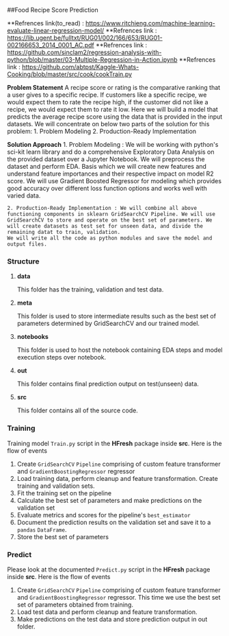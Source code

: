 
##Food Recipe Score Prediction

**Refrences link(to_read) : https://www.ritchieng.com/machine-learning-evaluate-linear-regression-model/
**Refrences link : https://lib.ugent.be/fulltxt/RUG01/002/166/653/RUG01-002166653_2014_0001_AC.pdf
**Refrences link : https://github.com/sinclam2/regression-analysis-with-python/blob/master/03-Multiple-Regression-in-Action.ipynb
**Refrences link : https://github.com/abtpst/Kaggle-Whats-Cooking/blob/master/src/cook/cookTrain.py


__Problem Statement__
A recipe score or rating is the comparative ranking that a user gives to a specific recipe. If customers like a specific recipe, we would expect them to rate the recipe high, if the customer did not like a recipe, we would expect them to rate it low. Here we will build a model that predicts the average recipe score using the data that is provided in the input datasets. We will concentrate on below two parts of the solution for this problem:
	1. Problem Modeling
	2. Production-Ready Implementation

__Solution Approach__
    1. Problem Modeling : We will be working with python's sci-kit learn library and do a comprehensive Exploratory Data Analysis on the provided dataset over a Jupyter Notebook. We will preprocess the dataset and perform EDA. Basis which we will create new features and understand feature importances and their respective impact on model R2 score. We will use Gradient Boosted Regressor for modeling which provides good accuracy over different loss function options and works well with varied data.
    
    2. Production-Ready Implementation : We will combine all above functioning components in sklearn GridSearchCV Pipeline. We will use GridSearchCV to store and operate on the best set of parameters. We will create datasets as test set for unseen data, and divide the remaining datat to train, validation. 
    We will write all the code as python modules and save the model and output files. 

### Structure

1. **data** 
   
    This folder has the training, validation and test data.

2. **meta**
   
    This folder is used to store intermediate results such as the best set of parameters determined by  GridSearchCV and our trained model. 

3. **notebooks**

    This folder is used to host the notebook containing EDA steps and model execution steps over notebook.

4. **out**

    This folder contains final prediction output on test(unseen) data.  
 
4. **src**

    This folder contains all of the source code.
    
### Training

Training model `Train.py` script in the **HFresh** package inside **src**.
Here is the flow of events

1.  Create `GridSearchCV` `Pipeline` comprising of custom feature transformer and `GradientBoostingRegressor` regressor
2.  Load training data, perform cleanup and feature transformation. Create training and validation sets.
3.  Fit the training set on the pipeline
4.  Calculate the best set of parameters and make predictions on the validation set
5.  Evaluate metrics and scores for the pipeline's `best_estimator`
6.  Document the prediction results on the validation set and save it to a `pandas` `DataFrame`. 
7.  Store the best set of parameters

### Predict
Please look at the documented `Predict.py` script in the **HFresh** package inside **src**.
Here is the flow of events

1. Create `GridSearchCV` `Pipeline` comprising of custom feature transformer and `GradientBoostingRegressor` regressor. This time we use the best set set of parameters obtained from training.
2.  Load test data and perform cleanup and feature transformation. 
3.  Make predictions on the test data and store prediction output in out folder.